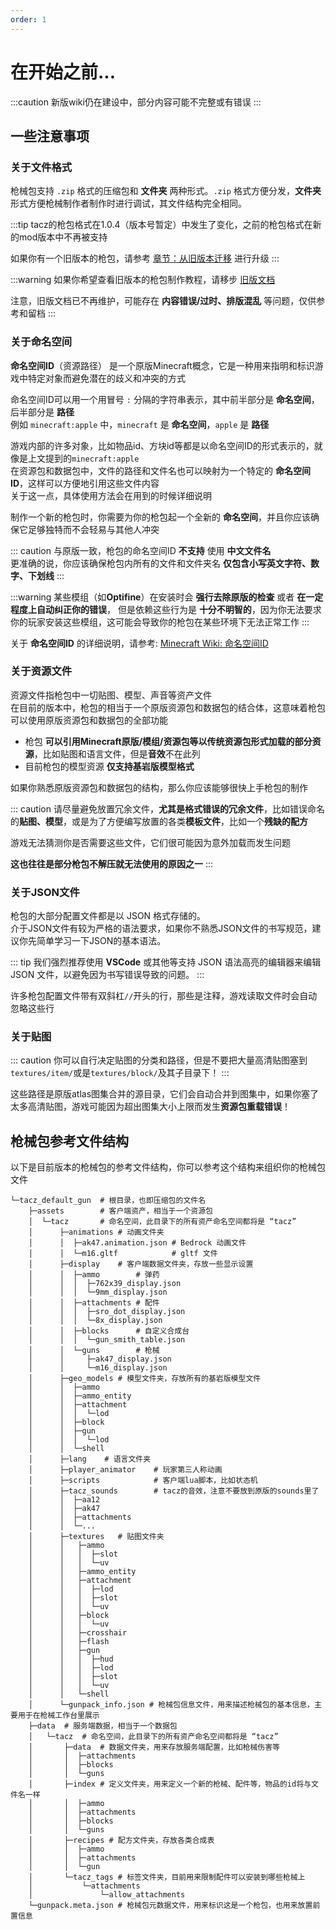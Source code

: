 ```yaml
---
order: 1
---
```

# 在开始之前...
:::caution
新版wiki仍在建设中，部分内容可能不完整或有错误
:::

## 一些注意事项

### 关于文件格式
枪械包支持 `.zip` 格式的压缩包和 **文件夹** 两种形式。`.zip` 格式方便分发，**文件夹** 形式方便枪械制作者制作时进行调试，其文件结构完全相同。

:::tip
tacz的枪包格式在1.0.4（版本号暂定）中发生了变化，之前的枪包格式在新的mod版本中不再被支持  

如果你有一个旧版本的枪包，请参考 [章节：从旧版本迁移](./-2_convert_from_legacy) 进行升级
:::

:::warning
如果你希望查看旧版本的枪包制作教程，请移步 [旧版文档](./legacy/before_start/)

注意，旧版文档已不再维护，可能存在 **内容错误/过时、排版混乱** 等问题，仅供参考和留档
:::

### 关于命名空间
**命名空间ID**（资源路径） 是一个原版Minecraft概念，它是一种用来指明和标识游戏中特定对象而避免潜在的歧义和冲突的方式

命名空间ID可以用一个用冒号 `:` 分隔的字符串表示，其中前半部分是 **命名空间**，后半部分是 **路径**  
例如 `minecraft:apple` 中，`minecraft` 是 **命名空间**，`apple` 是 **路径**

游戏内部的许多对象，比如物品id、方块id等都是以命名空间ID的形式表示的，就像是上文提到的`minecraft:apple`  
在资源包和数据包中，文件的路径和文件名也可以映射为一个特定的 **命名空间ID**，这样可以方便地引用这些文件内容  
关于这一点，具体使用方法会在用到的时候详细说明  

制作一个新的枪包时，你需要为你的枪包起一个全新的 **命名空间**，并且你应该确保它足够独特而不会轻易与其他人冲突

::: caution
与原版一致，枪包的命名空间ID **不支持** 使用 **中文文件名**    
更准确的说，你应该确保枪包内所有的文件和文件夹名 **仅包含小写英文字符、数字、下划线**
:::

:::warning
某些模组（如**Optifine**）在安装时会 **强行去除原版的检查** 或者 **在一定程度上自动纠正你的错误**，
但是依赖这些行为是 **十分不明智的**，因为你无法要求你的玩家安装这些模组，这可能会导致你的枪包在某些环境下无法正常工作
:::

关于 **命名空间ID** 的详细说明，请参考: [Minecraft Wiki: 命名空间ID](https://zh.minecraft.wiki/w/%E5%91%BD%E5%90%8D%E7%A9%BA%E9%97%B4ID)

### 关于资源文件
资源文件指枪包中一切贴图、模型、声音等资产文件  
在目前的版本中，枪包的相当于一个原版资源包和数据包的结合体，这意味着枪包可以使用原版资源包和数据包的全部功能  

- 枪包 **可以引用Minecraft原版/模组/资源包等以传统资源包形式加载的部分资源**，比如贴图和语言文件，但是**音效**不在此列
- 目前枪包的模型资源 **仅支持基岩版模型格式**

如果你熟悉原版资源包和数据包的结构，那么你应该能够很快上手枪包的制作

::: caution
请尽量避免放置冗余文件，**尤其是格式错误的冗余文件**，比如错误命名的**贴图、模型**，或是为了方便编写放置的各类**模板文件**，比如一个**残缺的配方**

游戏无法猜测你是否需要这些文件，它们很可能因为意外加载而发生问题

**这也往往是部分枪包不解压就无法使用的原因之一**
:::

### 关于JSON文件
枪包的大部分配置文件都是以 JSON 格式存储的。  
介于JSON文件有较为严格的语法要求，如果你不熟悉JSON文件的书写规范，建议你先简单学习一下JSON的基本语法。

::: tip
我们强烈推荐使用 **VSCode** 或其他等支持 JSON 语法高亮的编辑器来编辑 JSON 文件，以避免因为书写错误导致的问题。
:::

许多枪包配置文件带有双斜杠`//`开头的行，那些是注释，游戏读取文件时会自动忽略这些行  

### 关于贴图
::: caution
你可以自行决定贴图的分类和路径，但是不要把大量高清贴图塞到`textures/item/`或是`textures/block/`及其子目录下！
:::

这些路径是原版atlas图集合并的源目录，它们会自动合并到图集中，如果你塞了太多高清贴图，游戏可能因为超出图集大小上限而发生**资源包重载错误**！

## 枪械包参考文件结构
以下是目前版本的枪械包的参考文件结构，你可以参考这个结构来组织你的枪械包文件
```
└─tacz_default_gun  # 根目录，也即压缩包的文件名
    ├─assets        # 客户端资产，相当于一个资源包
    │  └─tacz       # 命名空间，此目录下的所有资产命名空间都将是 “tacz”
    │      ├─animations # 动画文件夹
    │      │  ├─ak47.animation.json # Bedrock 动画文件
    │      │  └─m16.gltf            # gltf 文件
    │      ├─display    # 客户端数据文件夹，存放一些显示设置
    │      │  ├─ammo        # 弹药
    │      │  │  ├─762x39_display.json
    │      │  │  └─9mm_display.json       
    │      │  ├─attachments # 配件
    │      │  │  ├─sro_dot_display.json
    │      │  │  └─8x_display.json
    │      │  ├─blocks      # 自定义合成台
    │      │  │  └─gun_smith_table.json
    │      │  └─guns        # 枪械
    │      │     ├─ak47_display.json
    │      │     └─m16_display.json
    │      ├─geo_models # 模型文件夹，存放所有的基岩版模型文件
    │      │  ├─ammo
    │      │  ├─ammo_entity
    │      │  ├─attachment
    │      │  │  └─lod
    │      │  ├─block
    │      │  ├─gun
    │      │  │  └─lod
    │      │  └─shell
    │      ├─lang    # 语言文件夹
    │      ├─player_animator    # 玩家第三人称动画
    │      ├─scripts            # 客户端lua脚本，比如状态机
    │      ├─tacz_sounds        # tacz的音效，注意不要放到原版的sounds里了
    │      │  ├─aa12
    │      │  ├─ak47
    │      │  ├─attachments
    │      │  └─...
    │      ├─textures   # 贴图文件夹
    │      │   ├─ammo
    │      │   │  ├─slot
    │      │   │  └─uv
    │      │   ├─ammo_entity
    │      │   ├─attachment
    │      │   │  ├─lod
    │      │   │  ├─slot
    │      │   │  └─uv
    │      │   ├─block
    │      │   │  └─uv
    │      │   ├─crosshair
    │      │   ├─flash
    │      │   ├─gun
    │      │   │  ├─hud
    │      │   │  ├─lod
    │      │   │  ├─slot
    │      │   │  └─uv
    │      │   └─shell
    │      └─gunpack_info.json # 枪械包信息文件，用来描述枪械包的基本信息，主要用于在枪械工作台里展示
    ├─data  # 服务端数据，相当于一个数据包
    │   └─tacz  # 命名空间，此目录下的所有资产命名空间都将是 “tacz”
    │       ├─data  # 数据文件夹，用来存放服务端配置，比如枪械伤害等
    │       │  ├─attachments
    │       │  ├─blocks
    │       │  └─guns
    │       ├─index # 定义文件夹，用来定义一个新的枪械、配件等，物品的id将与文件名一样
    │       │  ├─ammo
    │       │  ├─attachments
    │       │  ├─blocks
    │       │  └─guns
    │       ├─recipes # 配方文件夹，存放各类合成表
    │       │  ├─ammo
    │       │  ├─attachments
    │       │  └─gun
    │       └─tacz_tags # 标签文件夹，目前用来限制配件可以安装到哪些枪械上
    │           └─attachments
    │               └─allow_attachments
    └─gunpack.meta.json # 枪械包元数据文件，用来标识这是一个枪包，也用来放置前置信息
```
